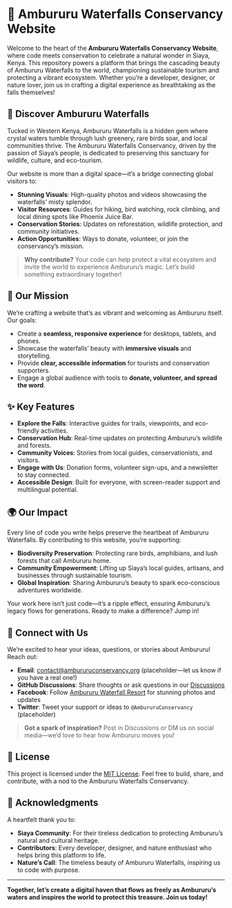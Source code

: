 # 🌿 Ambururu Waterfalls Conservancy Website

Welcome to the heart of the **Ambururu Waterfalls Conservancy Website**, where code meets conservation to celebrate a natural wonder in Siaya, Kenya. This repository powers a platform that brings the cascading beauty of Ambururu Waterfalls to the world, championing sustainable tourism and protecting a vibrant ecosystem. Whether you’re a developer, designer, or nature lover, join us in crafting a digital experience as breathtaking as the falls themselves!

## 🌊 Discover Ambururu Waterfalls

Tucked in Western Kenya, Ambururu Waterfalls is a hidden gem where crystal waters tumble through lush greenery, rare birds soar, and local communities thrive. The Ambururu Waterfalls Conservancy, driven by the passion of Siaya’s people, is dedicated to preserving this sanctuary for wildlife, culture, and eco-tourism.

Our website is more than a digital space—it’s a bridge connecting global visitors to:
- **Stunning Visuals**: High-quality photos and videos showcasing the waterfalls’ misty splendor.
- **Visitor Resources**: Guides for hiking, bird watching, rock climbing, and local dining spots like Phoenix Juice Bar.
- **Conservation Stories**: Updates on reforestation, wildlife protection, and community initiatives.
- **Action Opportunities**: Ways to donate, volunteer, or join the conservancy’s mission.

> **Why contribute?** Your code can help protect a vital ecosystem and invite the world to experience Ambururu’s magic. Let’s build something extraordinary together!

## 🎯 Our Mission

We’re crafting a website that’s as vibrant and welcoming as Ambururu itself. Our goals:
- Create a **seamless, responsive experience** for desktops, tablets, and phones.
- Showcase the waterfalls’ beauty with **immersive visuals** and storytelling.
- Provide **clear, accessible information** for tourists and conservation supporters.
- Engage a global audience with tools to **donate, volunteer, and spread the word**.

## ✨ Key Features

- **Explore the Falls**: Interactive guides for trails, viewpoints, and eco-friendly activities.
- **Conservation Hub**: Real-time updates on protecting Ambururu’s wildlife and forests.
- **Community Voices**: Stories from local guides, conservationists, and visitors.
- **Engage with Us**: Donation forms, volunteer sign-ups, and a newsletter to stay connected.
- **Accessible Design**: Built for everyone, with screen-reader support and multilingual potential.

## 🌍 Our Impact

Every line of code you write helps preserve the heartbeat of Ambururu Waterfalls. By contributing to this website, you’re supporting:
- **Biodiversity Preservation**: Protecting rare birds, amphibians, and lush forests that call Ambururu home.
- **Community Empowerment**: Lifting up Siaya’s local guides, artisans, and businesses through sustainable tourism.
- **Global Inspiration**: Sharing Ambururu’s beauty to spark eco-conscious adventures worldwide.

Your work here isn’t just code—it’s a ripple effect, ensuring Ambururu’s legacy flows for generations. Ready to make a difference? Jump in!

## 💬 Connect with Us

We’re excited to hear your ideas, questions, or stories about Ambururu! Reach out:
- **Email**: contact@ambururuconservancy.org (placeholder—let us know if you have a real one!)
- **GitHub Discussions**: Share thoughts or ask questions in our [Discussions](https://github.com/BruceAmalemba/Conservancy-Website/discussions)
- **Facebook**: Follow [Ambururu Waterfall Resort](https://www.facebook.com/AmbururuWaterfallResort) for stunning photos and updates
- **Twitter**: Tweet your support or ideas to `@AmbururuConservancy` (placeholder)

> **Got a spark of inspiration?** Post in Discussions or DM us on social media—we’d love to hear how Ambururu moves you!

## 📜 License

This project is licensed under the [MIT License](LICENSE). Feel free to build, share, and contribute, with a nod to the Ambururu Waterfalls Conservancy.

## 🙏 Acknowledgments

A heartfelt thank you to:
- **Siaya Community**: For their tireless dedication to protecting Ambururu’s natural and cultural heritage.
- **Contributors**: Every developer, designer, and nature enthusiast who helps bring this platform to life.
- **Nature’s Call**: The timeless beauty of Ambururu Waterfalls, inspiring us to code with purpose.

---

**Together, let’s create a digital haven that flows as freely as Ambururu’s waters and inspires the world to protect this treasure. Join us today!**
